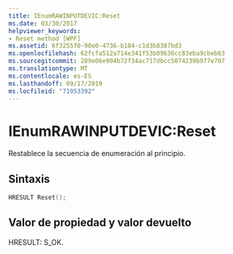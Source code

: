 ```yaml
---
title: IEnumRAWINPUTDEVIC:Reset
ms.date: 03/30/2017
helpviewer_keywords:
- Reset method [WPF]
ms.assetid: 6f3255f0-90e0-4736-b184-c1d3b8387bd3
ms.openlocfilehash: 62fcfa512a714e341f53b09636cc83eba9cbeb63
ms.sourcegitcommit: 289e06e904b72f34ac717dbcc5074239b977e707
ms.translationtype: MT
ms.contentlocale: es-ES
ms.lasthandoff: 09/17/2019
ms.locfileid: "71053392"
---
```

# <a name="ienumrawinputdevicreset"></a>IEnumRAWINPUTDEVIC:Reset
Restablece la secuencia de enumeración al principio.  
  
## <a name="syntax"></a>Sintaxis  
  
```cpp  
HRESULT Reset();  
```  
  
## <a name="property-valuereturn-value"></a>Valor de propiedad y valor devuelto  
 HRESULT: S_OK.
